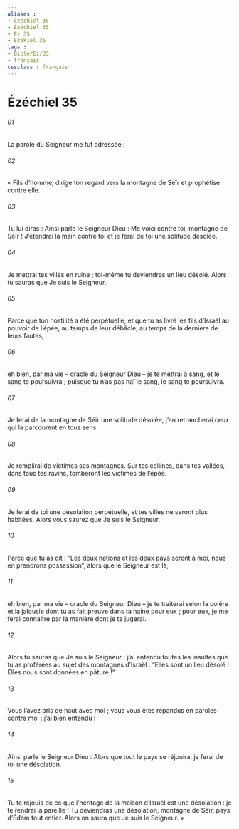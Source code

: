 ```yaml
---
aliases : 
- Ézéchiel 35
- Ézéchiel 35
- Ez 35
- Ezekiel 35
tags : 
- Bible/Ez/35
- français
cssclass : français
---
```


# Ézéchiel 35

###### 01
La parole du Seigneur me fut adressée :
###### 02
« Fils d’homme, dirige ton regard vers la montagne de Séïr et prophétise contre elle.
###### 03
Tu lui diras : Ainsi parle le Seigneur Dieu : Me voici contre toi, montagne de Séïr ! J’étendrai la main contre toi et je ferai de toi une solitude désolée.
###### 04
Je mettrai tes villes en ruine ; toi-même tu deviendras un lieu désolé. Alors tu sauras que Je suis le Seigneur.
###### 05
Parce que ton hostilité a été perpétuelle, et que tu as livré les fils d’Israël au pouvoir de l’épée, au temps de leur débâcle, au temps de la dernière de leurs fautes,
###### 06
eh bien, par ma vie – oracle du Seigneur Dieu – je te mettrai à sang, et le sang te poursuivra ; puisque tu n’as pas haï le sang, le sang te poursuivra.
###### 07
Je ferai de la montagne de Séïr une solitude désolée, j’en retrancherai ceux qui la parcourent en tous sens.
###### 08
Je remplirai de victimes ses montagnes. Sur tes collines, dans tes vallées, dans tous tes ravins, tomberont les victimes de l’épée.
###### 09
Je ferai de toi une désolation perpétuelle, et tes villes ne seront plus habitées. Alors vous saurez que Je suis le Seigneur.
###### 10
Parce que tu as dit : “Les deux nations et les deux pays seront à moi, nous en prendrons possession”, alors que le Seigneur est là,
###### 11
eh bien, par ma vie – oracle du Seigneur Dieu – je te traiterai selon la colère et la jalousie dont tu as fait preuve dans ta haine pour eux ; pour eux, je me ferai connaître par la manière dont je te jugerai.
###### 12
Alors tu sauras que Je suis le Seigneur ; j’ai entendu toutes les insultes que tu as proférées au sujet des montagnes d’Israël : “Elles sont un lieu désolé ! Elles nous sont données en pâture !”
###### 13
Vous l’avez pris de haut avec moi ; vous vous êtes répandus en paroles contre moi : j’ai bien entendu !
###### 14
Ainsi parle le Seigneur Dieu : Alors que tout le pays se réjouira, je ferai de toi une désolation.
###### 15
Tu te réjouis de ce que l’héritage de la maison d’Israël est une désolation : je te rendrai la pareille ! Tu deviendras une désolation, montagne de Séïr, pays d’Édom tout entier. Alors on saura que Je suis le Seigneur. »
